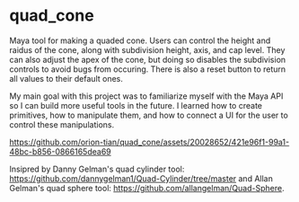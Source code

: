 # quad_cone

Maya tool for making a quaded cone. Users can control the height and raidus of the cone, along with subdivision height, axis, and cap level. They can also adjust the apex of 
the cone, but doing so disables the subdivision controls to avoid bugs from occuring. There is also a reset button to return all values to their default ones. 

My main goal with this project was to familiarize myself with the Maya API so I can build more useful tools in the future. I learned how to create primitives, how to manipulate them, and 
how to connect a UI for the user to control these manipulations. 

https://github.com/orion-tian/quad_cone/assets/20028652/421e96f1-99a1-48bc-b856-0866165dea69

Insipred by Danny Gelman's quad cylinder tool: https://github.com/dannygelman1/Quad-Cylinder/tree/master
 and Allan Gelman's quad sphere tool: https://github.com/allangelman/Quad-Sphere. 
